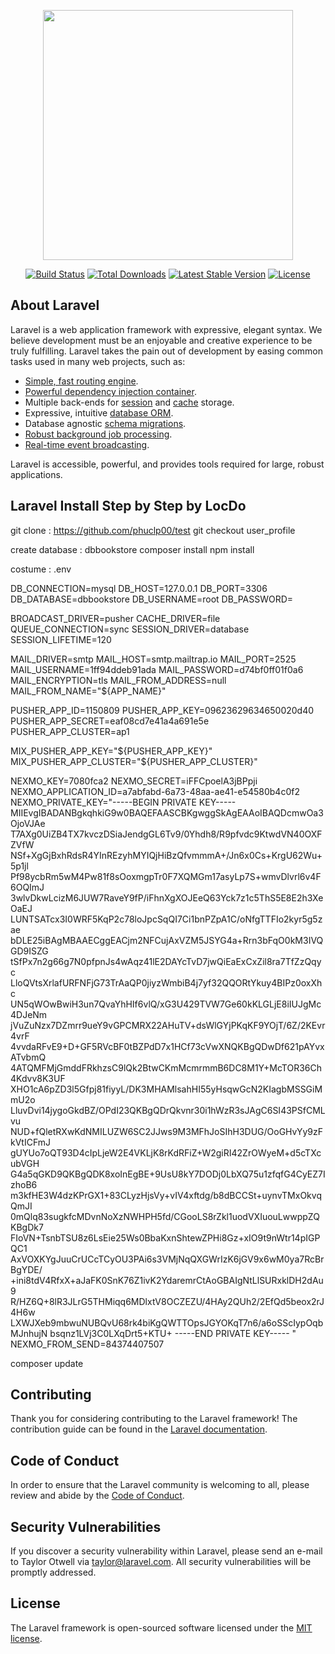 <p align="center"><a href="https://laravel.com" target="_blank"><img src="https://raw.githubusercontent.com/laravel/art/master/logo-lockup/5%20SVG/2%20CMYK/1%20Full%20Color/laravel-logolockup-cmyk-red.svg" width="400"></a></p>

<p align="center">
<a href="https://travis-ci.org/laravel/framework"><img src="https://travis-ci.org/laravel/framework.svg" alt="Build Status"></a>
<a href="https://packagist.org/packages/laravel/framework"><img src="https://img.shields.io/packagist/dt/laravel/framework" alt="Total Downloads"></a>
<a href="https://packagist.org/packages/laravel/framework"><img src="https://img.shields.io/packagist/v/laravel/framework" alt="Latest Stable Version"></a>
<a href="https://packagist.org/packages/laravel/framework"><img src="https://img.shields.io/packagist/l/laravel/framework" alt="License"></a>
</p>

## About Laravel

Laravel is a web application framework with expressive, elegant syntax. We believe development must be an enjoyable and creative experience to be truly fulfilling. Laravel takes the pain out of development by easing common tasks used in many web projects, such as:

- [Simple, fast routing engine](https://laravel.com/docs/routing).
- [Powerful dependency injection container](https://laravel.com/docs/container).
- Multiple back-ends for [session](https://laravel.com/docs/session) and [cache](https://laravel.com/docs/cache) storage.
- Expressive, intuitive [database ORM](https://laravel.com/docs/eloquent).
- Database agnostic [schema migrations](https://laravel.com/docs/migrations).
- [Robust background job processing](https://laravel.com/docs/queues).
- [Real-time event broadcasting](https://laravel.com/docs/broadcasting).

Laravel is accessible, powerful, and provides tools required for large, robust applications.

##  Laravel Install Step by Step by LocDo

git clone : https://github.com/phuclp00/test
git checkout user_profile

create database : dbbookstore 
composer install 
npm install 

costume : .env

DB_CONNECTION=mysql
DB_HOST=127.0.0.1
DB_PORT=3306
DB_DATABASE=dbbookstore
DB_USERNAME=root
DB_PASSWORD=

BROADCAST_DRIVER=pusher
CACHE_DRIVER=file
QUEUE_CONNECTION=sync
SESSION_DRIVER=database
SESSION_LIFETIME=120


MAIL_DRIVER=smtp
MAIL_HOST=smtp.mailtrap.io
MAIL_PORT=2525
MAIL_USERNAME=1ff94ddeb91ada
MAIL_PASSWORD=d74bf0ff01f0a6
MAIL_ENCRYPTION=tls
MAIL_FROM_ADDRESS=null
MAIL_FROM_NAME="${APP_NAME}"

PUSHER_APP_ID=1150809
PUSHER_APP_KEY=09623629634650020d40
PUSHER_APP_SECRET=eaf08cd7e41a4a691e5e
PUSHER_APP_CLUSTER=ap1

MIX_PUSHER_APP_KEY="${PUSHER_APP_KEY}"
MIX_PUSHER_APP_CLUSTER="${PUSHER_APP_CLUSTER}"

NEXMO_KEY=7080fca2
NEXMO_SECRET=iFFCpoelA3jBPpji
NEXMO_APPLICATION_ID=a7abfabd-6a73-48aa-ae41-e54580b4c0f2
NEXMO_PRIVATE_KEY="-----BEGIN PRIVATE KEY-----
MIIEvgIBADANBgkqhkiG9w0BAQEFAASCBKgwggSkAgEAAoIBAQDcmwOa3OjoVJAe
T7AXg0UiZB4TX7kvczDSiaJendgGL6Tv9/0Yhdh8/R9pfvdc9KtwdVN40OXFZVfW
NSf+XgGjBxhRdsR4YInREzyhMYIQjHiBzQfvmmmA+/Jn6x0Cs+KrgU62Wu+5p1jl
Pf98ycbRm5wM4Pw81f8sOoxmgpTr0F7XQMGm17asyLp7S+wmvDlvrl6v4F6OQImJ
3wlvDkwLcizM6JUW7RaveY9fP/iFhnXgXOJEeQ63Yck7z1c5ThS5E8E2h3XeOaEJ
LUNTSATcx3I0WRF5KqP2c78loJpcSqQI7Ci1bnPZpA1C/oNfgTTFIo2kyr5g5zae
bDLE25iBAgMBAAECggEACjm2NFCujAxVZM5JSYG4a+Rrn3bFqO0kM3IVQGD9ISZG
tSfPx7n2g66g7N0pfpnJs4wAqz41lE2DAYcTvD7jwQiEaExCxZil8ra7TfZzQqyc
LloQVtsXrlafURFNFjG73TrAaQP0jiyzWmbiB4j7yf32QQORtYkuy4BIPz0oxXhc
UN5qWOwBwiH3un7QvaYhHIf6vlQ/xG3U429TVW7Ge60kKLGLjE8iIUJgMc4DJeNm
jVuZuNzx7DZmrr9ueY9vGPCMRX22AHuTV+dsWlGYjPKqKF9YOjT/6Z/2KEvr4vrF
4vvdaRFvE9+D+GF5RVcBF0tBZPdD7x1HCf73cVwXNQKBgQDwDf621pAYvxATvbmQ
4ATQMFMjGmddFRkhzsC9lQk2BtwCKmMcmrmmB6DC8M1Y+McTOR36Ch4Kdvv8K3UF
XHO1cA6pZD3l5Gfpj81fiyyL/DK3MHAMlsahHI55yHsqwGcN2KIagbMSSGiMmU2o
LluvDvi14jygoGkdBZ/OPdI23QKBgQDrQkvnr30i1hWzR3sJAgC6SI43PSfCMLvu
NUD+fQletRXwKdNMILUZW6SC2JJws9M3MFhJoSIhH3DUG/OoGHvYy9zFkVtICFmJ
gUYUo7oQT93D4cIpLjeW2E4VKLjK8rKdRFiZ+W2giRI42ZrOWyeM+d5cTXcubVGH
G4a5qGKD9QKBgQDK8xoInEgBE+9UsU8kY7DODj0LbXQ75u1zfqfG4CyEZ7IzhoB6
m3kfHE3W4dzKPrGX1+83CLyzHjsVy+vIV4xftdg/b8dBCCSt+uynvTMxOkvqQmJI
0mQlq83sugkfcMDvnNoXzNWHPH5fd/CGooLS8rZkl1uodVXIuouLwwppZQKBgDk7
FIoVN+TsnbTSU8z6LsEie25Ws0BbaKxnShtewZPHi8Gz+xIO9t9nWtr14pIGPQC1
AxVOXKYgJuuCrUCcTCyOU3PAi6s3VMjNqQXGWrIzK6jGV9x6wM0ya7RcBrBgYDE/
+ini8tdV4RfxX+aJaFK0SnK76Z1ivK2YdaremrCtAoGBAIgNtLlSURxklDH2dAu9
R/HZ6Q+8lR3JLrG5THMiqq6MDlxtV8OCZEZU/4HAy2QUh2/2EfQd5beox2rJ4H6w
LXWJXeb9mbwuNUBQvU68rk4biKgQWTTOpsJGYOKqT7n6/a6oSScIypOqbMJnhujN
bsqnz1LVj3C0LXqDrt5+KTU+
-----END PRIVATE KEY-----
"
NEXMO_FROM_SEND=84374407507

composer update 
## Contributing

Thank you for considering contributing to the Laravel framework! The contribution guide can be found in the [Laravel documentation](https://laravel.com/docs/contributions).

## Code of Conduct

In order to ensure that the Laravel community is welcoming to all, please review and abide by the [Code of Conduct](https://laravel.com/docs/contributions#code-of-conduct).

## Security Vulnerabilities

If you discover a security vulnerability within Laravel, please send an e-mail to Taylor Otwell via [taylor@laravel.com](mailto:taylor@laravel.com). All security vulnerabilities will be promptly addressed.

## License

The Laravel framework is open-sourced software licensed under the [MIT license](https://opensource.org/licenses/MIT).
